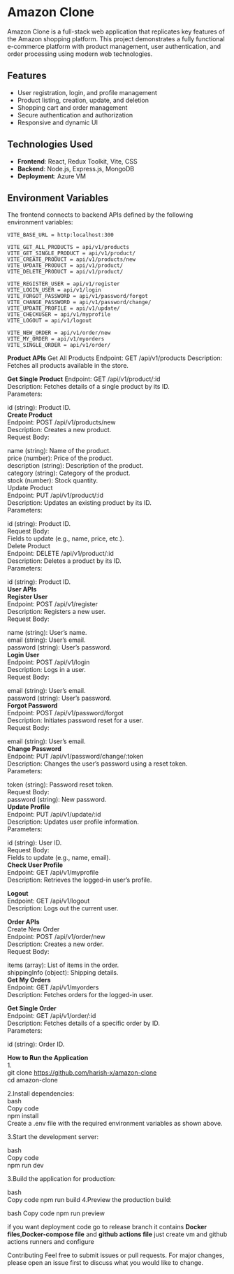 # Amazon Clone

Amazon Clone is a full-stack web application that replicates key features of the Amazon shopping platform. This project demonstrates a fully functional e-commerce platform with product management, user authentication, and order processing using modern web technologies.

## Features

- User registration, login, and profile management
- Product listing, creation, update, and deletion
- Shopping cart and order management
- Secure authentication and authorization
- Responsive and dynamic UI

## Technologies Used

- **Frontend**: React, Redux Toolkit, Vite, CSS
- **Backend**: Node.js, Express.js, MongoDB
- **Deployment**: Azure VM

## Environment Variables

The frontend connects to backend APIs defined by the following environment variables:

```plaintext
VITE_BASE_URL = http:localhost:300

VITE_GET_ALL_PRODUCTS = api/v1/products
VITE_GET_SINGLE_PRODUCT = api/v1/product/
VITE_CREATE_PRODUCT = api/v1/products/new
VITE_UPDATE_PRODUCT = api/v1/product/
VITE_DELETE_PRODUCT = api/v1/product/

VITE_REGISTER_USER = api/v1/register
VITE_LOGIN_USER = api/v1/login
VITE_FORGOT_PASSWORD = api/v1/password/forgot
VITE_CHANGE_PASSWORD = api/v1/password/change/
VITE_UPDATE_PROFILE = api/v1/update/
VITE_CHECKUSER = api/v1/myprofile
VITE_LOGOUT = api/v1/logout

VITE_NEW_ORDER = api/v1/order/new
VITE_MY_ORDER = api/v1/myorders
VITE_SINGLE_ORDER = api/v1/order/
```
**Product APIs**
Get All Products
Endpoint: GET /api/v1/products
Description: Fetches all products available in the store.

**Get Single Product**
Endpoint: GET /api/v1/product/:id <br />
Description: Fetches details of a single product by its ID. <br />
Parameters: <br />

id (string): Product ID.<br />
**Create Product**<br />
Endpoint: POST /api/v1/products/new<br />
Description: Creates a new product.<br />
Request Body:<br />

name (string): Name of the product.<br />
price (number): Price of the product.<br />
description (string): Description of the product.<br />
category (string): Category of the product.<br />
stock (number): Stock quantity.<br />
Update Product<br />
Endpoint: PUT /api/v1/product/:id<br />
Description: Updates an existing product by its ID.<br />
Parameters:<br />

id (string): Product ID.<br />
Request Body:<br />
Fields to update (e.g., name, price, etc.).<br />
Delete Product<br />
Endpoint: DELETE /api/v1/product/:id<br />
Description: Deletes a product by its ID.<br />
Parameters:<br />

id (string): Product ID.<br />
**User APIs**<br />
**Register User**<br />
Endpoint: POST /api/v1/register<br />
Description: Registers a new user.<br />
Request Body:<br />

name (string): User’s name.<br />
email (string): User’s email.<br />
password (string): User’s password.<br />
**Login User**<br />
Endpoint: POST /api/v1/login<br />
Description: Logs in a user.<br />
Request Body:<br />

email (string): User’s email.<br />
password (string): User’s password.<br />
**Forgot Password**<br />
Endpoint: POST /api/v1/password/forgot<br />
Description: Initiates password reset for a user.<br />
Request Body:<br />

email (string): User’s email.<br />
**Change Password**<br />
Endpoint: PUT /api/v1/password/change/:token<br />
Description: Changes the user’s password using a reset token.<br />
Parameters:<br />

token (string): Password reset token.<br />
Request Body:<br />
password (string): New password.<br />
**Update Profile**<br />
Endpoint: PUT /api/v1/update/:id<br />
Description: Updates user profile information.<br />
Parameters:<br />

id (string): User ID.<br />
Request Body:<br />
Fields to update (e.g., name, email).<br />
**Check User Profile**<br />
Endpoint: GET /api/v1/myprofile<br />
Description: Retrieves the logged-in user’s profile.<br />

**Logout**<br />
Endpoint: GET /api/v1/logout<br />
Description: Logs out the current user.<br />

**Order APIs**<br />
Create New Order<br />
Endpoint: POST /api/v1/order/new<br />
Description: Creates a new order.<br />
Request Body:<br />

items (array): List of items in the order.<br />
shippingInfo (object): Shipping details.<br />
**Get My Orders**<br />
Endpoint: GET /api/v1/myorders<br />
Description: Fetches orders for the logged-in user.<br />

**Get Single Order**<br />
Endpoint: GET /api/v1/order/:id<br />
Description: Fetches details of a specific order by ID.<br />
Parameters:<br />

id (string): Order ID.<br />

**How to Run the Application** <br />
1.<br />
  git clone https://github.com/harish-x/amazon-clone<br />
  cd amazon-clone<br />

2.Install dependencies:<br />
  bash<br />
  Copy code<br />
  npm install<br />
  Create a .env file with the required environment variables as shown above.<br />

3.Start the development server:<br />

  bash<br />
  Copy code<br />
  npm run dev<br />
  
3.Build the application for production:<br />

  bash<br />
  Copy code
  npm run build
4.Preview the production build:

  bash
  Copy code
  npm run preview

if you want deployment code go to release branch it contains **Docker files**,**Docker-compose file** and **github actions file**
just create vm and github actions runners and configure

Contributing
Feel free to submit issues or pull requests. For major changes, please open an issue first to discuss what you would like to change.
